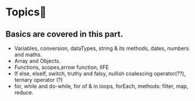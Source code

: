 # Topics📙
 ## Basics are covered in this part.
 - Variables, conversion, dataTypes, string & its methods, dates,  numbers and maths.
 - Array and Objects.
 - Functions, scopes,arrow function, IIFE
 - If else, elseIf, switch, truthy and falsy, nullish coalescing operator(??), ternary operator (?)
 - for, while and do-while, for of & in loops, forEach, methods: filter, map, reduce.